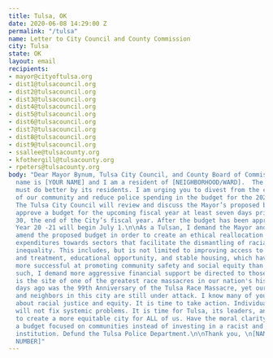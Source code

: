 ```yaml
---
title: Tulsa, OK
date: 2020-06-08 14:29:00 Z
permalink: "/tulsa"
name: Letter to City Council and County Commission
city: Tulsa
state: OK
layout: email
recipients:
- mayor@cityoftulsa.org
- dist1@tulsacouncil.org
- dist2@tulsacouncil.org
- dist3@tulsacouncil.org
- dist4@tulsacouncil.org
- dist5@tulsacouncil.org
- dist6@tulsacouncil.org
- dist7@tulsacouncil.org
- dist8@tulsacouncil.org
- dist9@tulsacouncil.org
- ssallee@tulsacounty.org
- kfothergill@tulsacounty.org
- rpeters@tulsacounty.org
body: "Dear Mayor Bynum, Tulsa City Council, and County Board of Commissioners,\n\nMy
  name is [YOUR NAME] and I am a resident of [NEIGHBORHOOD/WARD].  The City of Tulsa
  must do better by its residents. I am urging you to divest from the criminalization
  of our community and reduce police spending in the budget for the 2021 fiscal year.
  The Tulsa City Council will review and discuss the Mayor’s proposed budget and must
  approve a budget for the upcoming fiscal year at least seven days prior to June
  30, the end of the City’s fiscal year. After the budget has been approved, Fiscal
  Year 20 -21 will begin July 1.\n\nAs a Tulsan, I demand the Mayor and City Council
  amend the proposed budget in order to create an ethical reallocation of the city’s
  expenditures towards sectors that facilitate the dismantling of racial and class
  inequality. This includes, but is not limited to improving access to health services
  and treatment, educational opportunity, and stable housing, which have proven far
  more successful at promoting community safety and social equity than policing. As
  such, I demand more aggressive financial support be directed to those areas.\n\nTulsa
  is the site of one of the greatest race massacres in our nation's history. Just
  days ago was the 99th Anniversary of the Tulsa Race Massacre, yet our Black friends
  and neighbors in this city are still under attack. I know many of you feel strongly
  about racial justice and equity. It is time to take action. Individual solutions
  will not fix systemic problems. It is time for Tulsa, its leaders, and residents
  to create a more equitable city for ALL of us. Have the moral clarity to create
  a budget focused on communities instead of investing in a racist and destructive
  institution. Defund the Tulsa Police Department.\n\nThank you, \n[NAME] \n[ADDRESS]\n[EMAIL]\n[PHONE
  NUMBER]"
---
```


